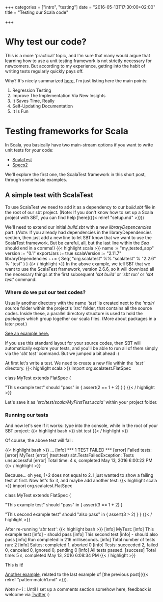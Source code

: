 +++
categories = ["intro", "testing"]
date = "2016-05-13T17:30:00+02:00"
title = "Testing our Scala code"

+++

# Why test our code?

This is a more 'practical' topic, and I'm sure that many would argue
that learning how to use a unit testing framework is not strictly necessary
for newcomers. But according to my experience, getting into the
habit of writing tests regularly quickly pays off.

Why? It's nicely summarized [here](http://blog.xebia.com/5-reasons-why-you-should-test-your-code/), I'm
just listing here the main points:

1. Regression Testing
2. Improve The Implementation Via New Insights
3. It Saves Time, Really
4. Self-Updating Documentation
5. It Is Fun

# Testing frameworks for Scala

In Scala, you basically have two main-stream options if you want to write unit tests for your code:

- [ScalaTest](http://www.scalatest.org)
- [Specs2](https://etorreborre.github.io/specs2/)

We'll explore the first one, the ScalaTest framework in this short post, through some basic examples.

## A simple test with ScalaTest

To use ScalaTest we need to add it as a dependency to our _build.sbt_ file in the root of our 
sbt project. (Note: If you don't know how to set up a Scala project with SBT, you can find help [here]({{< relref "setup.md" >}}))

We'll need to extend our initial _build.sbt_ with a new _libraryDepencencies_ part.
(_Note:_ If you already had dependencies in the libraryDependencies section, then just add a new line
to let SBT know that we want to use the ScalaTest framework. But be careful, 
all, but the last line within the _Seq_ should end in a comma!)
{{< highlight scala >}}
name := "my_tested_app"
version := "0.1"
exportJars := true
scalaVersion := "2.11.7"
libraryDependencies ++= {
  Seq(
    "org.scalatest"       %%  "scalatest" % "2.2.6" % "test"
  )
}
{{< / highlight >}}
In the above example, we tell SBT that we want to use the ScalaTest framework, version 2.6.6, so it 
will download all the necessary things at the first subsequent _'sbt build'_ or _'sbt run'_ or _'sbt test'_ command.

### Where do we put our test codes?

Usually another directory with the name _'test'_ is created next to the _'main'_ source folder
within the project's _'src'_ folder, that contains all the source codes. Inside these, a parallel directory
structure is used to hold the _packages_ which group together our scala files. (More about packages in a later post.)

[See an example here.](https://github.com/ador/scala-examples/tree/master/02_pattern_match_app/src)

If you use this standard layout for your source codes, then SBT will automatically explore 
your tests, and you'll be able to run all of them simply via the _'sbt test'_ command. But we jumped a bit ahead :)

At first let's write a test. We need to create a new file within the _'test'_ directory.
{{< highlight scala >}}
import org.scalatest.FlatSpec

class MyTest extends FlatSpec {

  "This example test" should "pass" in {
    assert(2 == 1 + 2)
  }
}
{{< / highlight >}}

Let's save it as _'src/test/scala/MyFirstTest.scala'_ within your project folder.

### Running our tests

And now let's see if it works: type into the console, while in the root of your SBT project:
{{< highlight bash >}}
sbt test
{{< / highlight >}}

Of course, the above test will fail: 

{{< highlight bash >}}
...
[info] *** 1 TEST FAILED ***
[error] Failed tests:
[error] 	MyTest
[error] (test:test) sbt.TestsFailedException: Tests unsuccessful
[error] Total time: 4 s, completed May 13, 2016 6:00:22 PM
{{< / highlight >}}

Because... oh yes, 1+2 does not equal to 2. I just wanted to show a failing test at first. Now let's fix it, and maybe add another test:
{{< highlight scala >}}
import org.scalatest.FlatSpec

class MyTest extends FlatSpec {

  "This example test" should "pass" in {
    assert(3 == 1 + 2)
  }

  "This second example test" should "also pass" in {
    assert(3 > 2)
  }
}
{{< / highlight >}}

After re-running _'sbt test'_:
{{< highlight bash >}}
[info] MyTest:
[info] This example test
[info] - should pass
[info] This second test
[info] - should also pass
[info] Run completed in 216 milliseconds.
[info] Total number of tests run: 2
[info] Suites: completed 1, aborted 0
[info] Tests: succeeded 2, failed 0, canceled 0, ignored 0, pending 0
[info] All tests passed.
[success] Total time: 5 s, completed May 13, 2016 6:08:34 PM
{{< / highlight >}}

This is it! 

[Another example](https://github.com/ador/scala-examples/blob/master/02_pattern_match_app/src/test/scala/pmatching/MatcherTest.scala),
related to the last example of [the previous post]({{< relref "patternmatch1.md" >}}).

_Note n+1_ : Until I set up a comments section somehow here, feedback is welcome via [Twitter](https://twitter.com/adorster) :)
